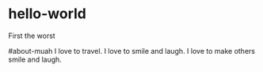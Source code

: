# hello-world
First the worst


#about-muah
I love to travel. I love to smile and laugh. I love to make others smile and laugh.

